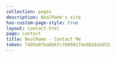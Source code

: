 ```yaml
---
collection: pages
description: NealRame's site
has-custom-page-style: true
layout: contact.html
page: contact
title: NealRame - Contact Me
token: 7489a07ba6b67c76099174e8b28a2d55
---
```

